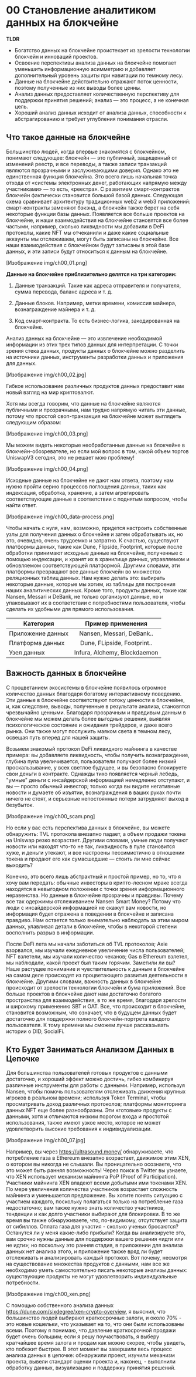 # 00 Становление аналитиком данных на блокчейне #

**TLDR**

- Богатство данных на блокчейне проистекает из зрелости технологии блокчейн и инноваций проектов.
- Освоение перспективы анализа данных на блокчейне помогает уменьшить информационную асимметрию и добавляет дополнительный уровень защиты при навигации по темному лесу.
- Данные на блокчейне действительно отражают поток ценности, поэтому полученные из них выводы более ценны.
- Анализ данных предоставляет количественную перспективу для поддержки принятия решений; анализ — это процесс, а не конечная цель.
- Хороший анализ данных исходит от анализа данных, способности к абстрагированию и требует углубления понимания отрасли.

## Что такое данные на блокчейне
Большинство людей, когда впервые знакомятся с блокчейном, понимают следующее: блокчейн — это публичный, защищенный от изменений реестр, и все переводы, а также записи транзакций являются прозрачными и заслуживающими доверия. Однако это не единственная функция блокчейна. Это всего лишь начальная точка отхода от «системы электронных денег, работающих напрямую между участниками» — то есть, «реестра». С развитием смарт-контрактов блокчейн фактически становится большой базой данных. Следующая схема сравнивает архитектуру традиционных web2 и web3 приложений: смарт-контракты заменяют бэкэнд, а блокчейн также берет на себя некоторые функции базы данных. Появляется все больше проектов на блокчейне, и наши взаимодействия на блокчейне становятся все более частыми, например, сколько ликвидности мы добавили в DeFi протоколы, какие NFT мы отчеканили и даже какие социальные аккаунты мы отслеживаем, могут быть записаны на блокчейне. Все наши взаимодействия с блокчейном будут записаны в этой базе данных, и эти записи будут относиться к данным на блокчейне.

[Изображение img/ch00_01.png]

**Данные на блокчейне приблизительно делятся на три категории:**

1. Данные транзакций.
Такие как адреса отправителя и получателя, сумма перевода, баланс адреса и т. д.

2. Данные блоков.
Например, метки времени, комиссия майнера, вознаграждение майнера и т. д.

3. Код смарт-контракта.
То есть бизнес-логика, закодированная на блокчейне.

Анализ данных на блокчейне — это извлечение необходимой информации из этих трех типов данных для интерпретации.
С точки зрения стека данных, продукты данных о блокчейне можно разделить на источники данных, инструменты разработки данных и приложения для данных.

[Изображение img/ch00_02.jpg]

Гибкое использование различных продуктов данных предоставит нам новый взгляд на мир криптовалют.

Хотя мы всегда говорим, что данные на блокчейне являются публичными и прозрачными, нам трудно напрямую читать эти данные, потому что простой своп-транзакция на блокчейне может выглядеть следующим образом:

[Изображение img/ch00_03.png]

Мы можем видеть некоторые необработанные данные на блокчейне в блокчейн-обозревателе, но если мой вопрос в том, какой объем торгов UniswapV3 сегодня, это не решает мою проблему!

[Изображение img/ch00_04.png]

Исходные данные на блокчейне не дают нам ответа, поэтому нам нужно пройти серию процессов поглощения данных, таких как индексация, обработка, хранение, а затем агрегировать соответствующие данные в соответствии с поднятым вопросом, чтобы найти ответ.

[Изображение img/ch00_data-process.png]

Чтобы начать с нуля, нам, возможно, придется настроить собственные узлы для получения данных о блокчейне и затем обрабатывать их, но это, очевидно, очень трудоемко и затратно. К счастью, существуют платформы данных, такие как Dune, Flipside, Footprint, которые после обработки принимают исходные данные на блокчейне, полученные с помощью индексации, и хранят их в хранилище данных, управляемом и обновляемом соответствующей платформой. Другими словами, эти платформы превращают все данные блокчейн во множество реляционных таблиц данных. Нам нужно делать это: выбирать некоторые данные, которые мы хотим, из таблицы для построения наших аналитических данных. Кроме того, продукты данных, такие как Nansen, Messari и DeBank, не только организуют данные, но и упаковывают их в соответствии с потребностями пользователя, чтобы сделать их удобными для прямого использования.

|Категория | Пример применения|
|--------|:---------------:|
|Приложение данных | Nansen, Messari, DeBank..|
|Платформа данных |Dune, FLipside, Footprint.. |
|Узел данных | Infura, Alchemy, Blockdaemon|


## Важность данных в блокчейне
С процветанием экосистемы в блокчейне появилось огромное количество данных благодаря богатому интерактивному поведению.
Эти данные в блокчейне соответствуют потоку ценности в блокчейне, и, как следствие, выводы, полученные в результате анализа, становятся чрезвычайно ценными. Благодаря прозрачным и правдивым данным в блокчейне мы можем делать более выгодные решения, выявляя психологическое состояние и ожидания трейдеров, и даже всего рынка. Они также могут послужить маяком света в темном лесу, освещая путь вперед для нашей защиты.

Возьмем знакомый протокол DeFi ликвидного майнинга в качестве примера: вы добавляете ликвидность, чтобы получить вознаграждение, глубина пула увеличивается, пользователи получают более низкий проскальзывание, у всех светлое будущее, и вы безопасно блокируете свои деньги в контракте. Однажды тихо появляется черный лебедь, "умные" деньги с инсайдерской информацией немедленно отступают, и вы — просто обычный инвестор; только когда вы видите негативные новости и думаете об изъятии, вознаграждения в ваших руках почти ничего не стоят, и серьезные непостоянные потери затрудняют выход в безубыток.

[Изображение img/ch00_scam.png]

Но если у вас есть перспектива данных в блокчейне, вы можете обнаружить: TVL протокола внезапно падает, а объем продажи токена на Uniswap резко возрастает. Другими словами, умные люди получают новости или находят что-то не так, ликвидность в пуле становится хуже, и деньги утекают, и все настроены пессимистично в отношении токена и продают его как сумасшедшие — стоить ли мне сейчас выходить?

Конечно, это всего лишь абстрактный и простой пример, но то, что я хочу вам передать: обычные инвесторы в крипто-лесном мраке всегда находятся в невыгодном положении с точки зрения информационного неравенства. Но данные в блокчейне прозрачны и правдивы. Почему все так одержимы отслеживанием Nansen Smart Money? Потому что люди с инсайдерской информацией не скажут вам новости, но информация будет отражена в поведении в блокчейне и записана правдиво. Нам остается только внимательно наблюдать за этим миром данных, улавливая детали в блокчейне, чтобы в некоторой степени восполнить разрыв в информации.

После DeFi лета мы начали заботиться об TVL протоколов; Axie взорвался, мы изучали ежедневное увеличение числа пользователей; NFT взлетели, мы изучали количество чеканов; Gas в Ethereum взлетел, мы наблюдали, какой проект был таким горячим. Заметили ли вы? Наше растущее понимание и чувствительность к данным в блокчейне на самом деле происходят из процветающего развития деятельности в блокчейне. Другими словами, важность данных в блокчейне происходит от зрелости технологии блокчейн и бума приложений. Все больше проектов в блокчейне дают нам достаточно богатого пространства для взаимодействия, в то же время, благодаря зрелости и широкому применению SBT и OAT. Все, что происходит в блокчейне, становится возможным, что означает, что в будущем данных будет достаточно для поддержки полного блокчейн-портрета каждого пользователя. К тому времени мы сможем лучше рассказывать истории о DID, SocialFi.

## Кто Будет Заниматься Анализом Данных в Цепочке

Для большинства пользователей готовых продуктов с данными достаточно,
и хороший эффект можно достичь, гибко комбинируя различные инструменты для работы с данными.
Например, используя Nansen, чтобы помочь пользователям отслеживать движения крупных игроков в реальном времени;
используя Token Terminal, чтобы просматривать доход различных протоколов;
платформы мониторинга данных NFT еще более разнообразны.
Эти «готовые» продукты с данными, хотя и отличаются низким порогом входа и простотой использования,
также имеют узкое место, которое не может удовлетворить высокие требования к индивидуализации.

[Изображение img/ch00_07.jpg]

Например, вы через https://ultrasound.money/
обнаруживаете, что потребление газа в Ethereum внезапно возрастает,
движимое этим XEN, о котором вы никогда не слышали.
Вы проницательно осознаете, что это может быть ранняя возможность!
Через поиск в Twitter вы узнаете, что XEN использует механизм майнинга PoP (Proof of Participation).
Участники майнинга XEN владеют всеми добытыми ими токенами XEN.
По мере увеличения количества участников возрастает сложность майнинга и уменьшается предложение. Вы хотите понять ситуацию с участием каждого,
поскольку полагаться только на потребление газа недостаточно; вам также нужно знать количество участников, тенденции и как долго участники выбирают для блокировки.
В то же время вы также обнаруживаете, что, по-видимому, отсутствует защита от сибиллов.
Оплата газа для участия - сколько ученых бросаются? Останутся ли у меня какие-либо прибыли?
Когда вы анализируете это, вам срочно нужны данные для поддержки вашего решения «идти или не идти»;
но поскольку это ранняя стадия, в приложении для анализа данных нет анализа этого, и приложение также вряд ли будет отслеживать и анализировать каждый протокол.
Вот почему, несмотря на существование множества продуктов с данными, нам все же необходимо уметь самостоятельно писать некоторые анализы данных: существующие продукты не могут удовлетворить индивидуальные потребности.

[Изображение img/ch00_xen.png]

С помощью собственного анализа данных https://dune.com/sixdegree/xen-crypto-overview,
я выяснил, что большинство людей выбирают краткосрочные залоги, и около 70% - это новые кошельки, что указывает на то, что они были использованы всеми.
Поэтому я понимаю, что давление краткосрочной продажи будет очень большим; если я решу поучаствовать, я выберу кратчайшее время залога и продам как можно скорее, чтобы увидеть, кто побежит быстрее.
В этот момент вы завершили весь процесс анализа данных в цепочке: обнаружили проект, изучили механизм проекта, вывели стандарт оценки проекта и, наконец, - выполнили обработку данных, визуализацию и поддержку принятия решений.
